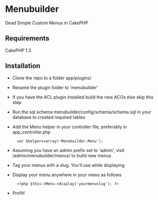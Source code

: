 Menubuilder
================

Dead Simple Custom Menus in CakePHP

## Requirements

 CakePHP 1.3


## Installation

* Clone the repo to a folder app/plugins/

* Rename the plugin folder to 'menubuilder'

* If you have the ACL plugin installed build the new ACOs else skip this step

* Run the sql schema menubuilder/config/schema/schema.sql in your database to created required tables

* Add the Menu helper in your controller file, preferably in app_controller.php

		var $helpers=array('Menubuilder.Menu');

* Assuming you have an admin prefix set to 'admin', visit <your site address>/admin/menubuilder/menus/ to build new menus

* Tag your menus with a slug. You'll use while displaying

* Display your menu anywhere in your views as follows

		<?php $this->Menu->display('yourmenuslug'); ?>

-	Profit!
